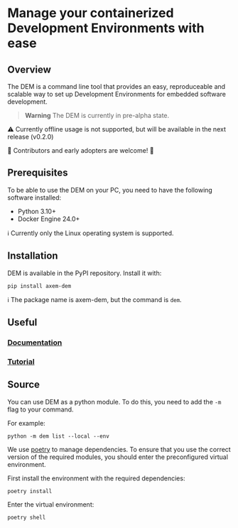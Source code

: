 # Manage your containerized Development Environments with ease

## Overview
The DEM is a command line tool that provides an easy, reproduceable and scalable way to set up 
Development Environments for embedded software development.

> **Warning**
> The DEM is currently in pre-alpha state.

:warning: Currently offline usage is not supported, but will be available in the next release 
(v0.2.0)

:star2: Contributors and early adopters are welcome! :star2:

## Prerequisites

To be able to use the DEM on your PC, you need to have the following software installed:

- Python 3.10+
- Docker Engine 24.0+

:information_source: Currently only the Linux operating system is supported.

## Installation

DEM is available in the PyPI repository. Install it with:

    pip install axem-dem

:information_source: The package name is axem-dem, but the command is `dem`.

## Useful
### [Documentation](https://www.axemsolutions.io/dem_doc/index.html)
### [Tutorial](https://www.axemsolutions.io/tutorial/index.html)

## Source

You can use DEM as a python module. To do this, you need to add the `-m` flag to your command.

For example:

    python -m dem list --local --env

We use [poetry](https://python-poetry.org/) to manage dependencies. To ensure that you use the 
correct version of the required modules, you should enter the preconfigured virtual environment.

First install the environment with the required dependencies:

    poetry install

Enter the virtual environment:

    poetry shell
